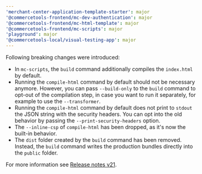 ```yaml
---
'merchant-center-application-template-starter': major
'@commercetools-frontend/mc-dev-authentication': major
'@commercetools-frontend/mc-html-template': major
'@commercetools-frontend/mc-scripts': major
'playground': major
'@commercetools-local/visual-testing-app': major
---
```


Following breaking changes were introduced:

- In `mc-scripts`, the `build` command additionally compiles the `index.html` by default.
- Running the `compile-html` command by default should not be necessary anymore. However, you can pass `--build-only` to the `build` command to opt-out of the compilation step, in case you want to run it separately, for example to use the `--transformer`.
- Running the `compile-html` command by default does not print to `stdout` the JSON string with the security headers. You can opt into the old behavior by passing the `--print-security-headers` option.
- The `--inline-csp` of `compile-html` has been dropped, as it's now the built-in behavior.
- The `dist` folder created by the `build` command has been removed. Instead, the `build` command writes the production bundles directly into the `public` folder.

For more information see [Release notes v21](https://docs.commercetools.com/custom-applications/releases/2022-01-25-custom-applications-v21).

